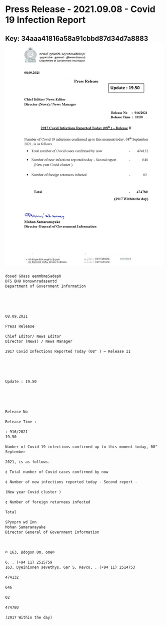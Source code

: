 # Press Release - 2021.09.08 - Covid 19 Infection Report 
Key: 34aaa41816a58a91cbbd87d34d7a8883 
![img](img/34aaa41816a58a91cbbd87d34d7a8883.jpg)
---
```
dosed GOass eemmbmeSadepO
DFS BHU Honswnradasentd
Department of Government Information

 

 

08.09.2021

Press Release

Chief Editor/ News Editor
Director (News) / News Manager

2917 Covid Infections Reported Today (08" ) — Release II

 

 

Update : 19.50

 

 

Release No

Release Time :

: 916/2021
19.50

Number of Covid 19 infections confirmed up to this moment today, 08" September

2021, is as follows.

¢ Total number of Covid cases confirmed by now

¢ Number of new infections reported today - Second report -

(New year Covid cluster )

¢ Number of foreign returnees infected

Total

SPynprn wd Inn
Mohan Samaranayake
Director General of Government Information

  

© 163, Bdogon Om, ome®

6. . (+94 11) 2515759
163, Dyeinionen sevethys, Gar S, Revco, . (+94 11) 2514753

474132

646

02

474780

(2917 Within the day)

```
